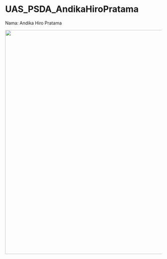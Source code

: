 # UAS_PSDA_AndikaHiroPratama
Nama: Andika Hiro Pratama



<img src="https://1.bp.blogspot.com/-Gtp8N0PCPm8/Xueojy8X2rI/AAAAAAAAAS0/jBwaTeAauw0cQG5ke5nZUcDqI8X3lVURACLcBGAsYHQ/s320/Screenshot%2B%2528360%2529.png" width="720">
